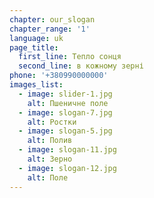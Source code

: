 ```yaml
---
chapter: our_slogan
chapter_range: '1'
language: uk
page_title:
  first_line: Тепло сонця
  second_line: в кожному зерні
phone: '+380990000000'
images_list:
  - image: slider-1.jpg
    alt: Пшеничне поле
  - image: slogan-7.jpg
    alt: Ростки
  - image: slogan-5.jpg
    alt: Полив
  - image: slogan-11.jpg
    alt: Зерно
  - image: slogan-12.jpg
    alt: Поле
---
```

